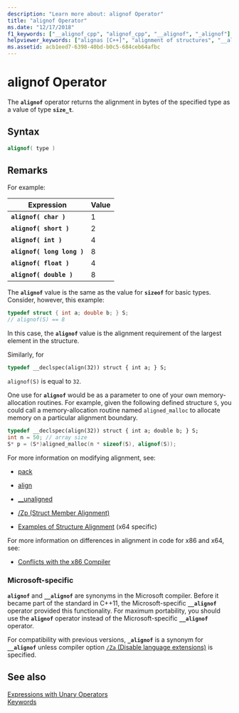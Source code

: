 ```yaml
---
description: "Learn more about: alignof Operator"
title: "alignof Operator"
ms.date: "12/17/2018" 
f1_keywords: ["__alignof_cpp", "alignof_cpp", "__alignof", "_alignof"]
helpviewer_keywords: ["alignas [C++]", "alignment of structures", "__alignof keyword [C++]", "alignof [C++]", "types [C++], alignment requirements"]
ms.assetid: acb1eed7-6398-40bd-b0c5-684ceb64afbc
---
```

# alignof Operator

The **`alignof`** operator returns the alignment in bytes of the specified type as a value of type **`size_t`**.

## Syntax

```cpp
alignof( type )
```

## Remarks

For example:

| Expression | Value |
|--|--|
| **`alignof( char )`** | 1 |
| **`alignof( short )`** | 2 |
| **`alignof( int )`** | 4 |
| **`alignof( long long )`** | 8 |
| **`alignof( float )`** | 4 |
| **`alignof( double )`** | 8 |

The **`alignof`** value is the same as the value for **`sizeof`** for basic types. Consider, however, this example:

```cpp
typedef struct { int a; double b; } S;
// alignof(S) == 8
```

In this case, the **`alignof`** value is the alignment requirement of the largest element in the structure.

Similarly, for

```cpp
typedef __declspec(align(32)) struct { int a; } S;
```

`alignof(S)` is equal to `32`.

One use for **`alignof`** would be as a parameter to one of your own memory-allocation routines. For example, given the following defined structure `S`, you could call a memory-allocation routine named `aligned_malloc` to allocate memory on a particular alignment boundary.

```cpp
typedef __declspec(align(32)) struct { int a; double b; } S;
int n = 50; // array size
S* p = (S*)aligned_malloc(n * sizeof(S), alignof(S));
```

For more information on modifying alignment, see:

- [pack](../preprocessor/pack.md)

- [align](../cpp/align-cpp.md)

- [__unaligned](../cpp/unaligned.md)

- [/Zp (Struct Member Alignment)](../build/reference/zp-struct-member-alignment.md)

- [Examples of Structure Alignment](../build/x64-software-conventions.md#examples-of-structure-alignment) (x64 specific)

For more information on differences in alignment in code for x86 and x64, see:

- [Conflicts with the x86 Compiler](../build/x64-software-conventions.md#conflicts-with-the-x86-compiler)

### Microsoft-specific

**`alignof`** and **`__alignof`** are synonyms in the Microsoft compiler. Before it became part of the standard in C++11, the Microsoft-specific **`__alignof`** operator provided this functionality. For maximum portability, you should use the **`alignof`** operator instead of the Microsoft-specific **`__alignof`** operator.

For compatibility with previous versions, **`_alignof`** is a synonym for **`__alignof`** unless compiler option [`/Za` \(Disable language extensions)](../build/reference/za-ze-disable-language-extensions.md) is specified.

## See also

[Expressions with Unary Operators](../cpp/expressions-with-unary-operators.md)<br/>
[Keywords](../cpp/keywords-cpp.md)
